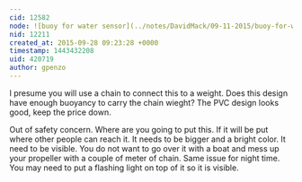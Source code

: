 ```yaml
---
cid: 12582
node: ![buoy for water sensor](../notes/DavidMack/09-11-2015/buoy-for-water-sensor)
nid: 12211
created_at: 2015-09-28 09:23:28 +0000
timestamp: 1443432208
uid: 420719
author: gpenzo
---
```


I presume you will use a chain to connect this to a weight.
Does this design have enough buoyancy to carry the chain wieght?
The PVC design looks good, keep the price down.

Out of safety concern. 
Where are you going to put this.
If it will be put where other people can reach it. It needs to be bigger and a bright color. It need to be visible.
You do not want to go over it with a boat and mess up your propeller with a couple of meter of chain.
Same issue for night time. You may need to put a flashing light on top of it so it is visible.
